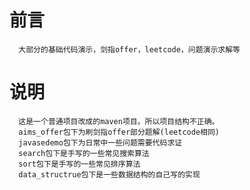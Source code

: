 # 前言
      大部分的基础代码演示，剑指offer，leetcode，问题演示求解等
# 说明
      这是一个普通项目改成的maven项目。所以项目结构不正确。
      aims_offer包下为刷剑指offer部分题解(leetcode相同)
      javasedemo包下为日常中一些问题需要代码求证
      search包下是手写的一些常见搜索算法
      sort包下是手写的一些常见排序算法
      data_structrue包下是一些数据结构的自己写的实现
